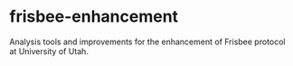 # frisbee-enhancement
Analysis tools and improvements for the enhancement of Frisbee protocol at University of Utah.
